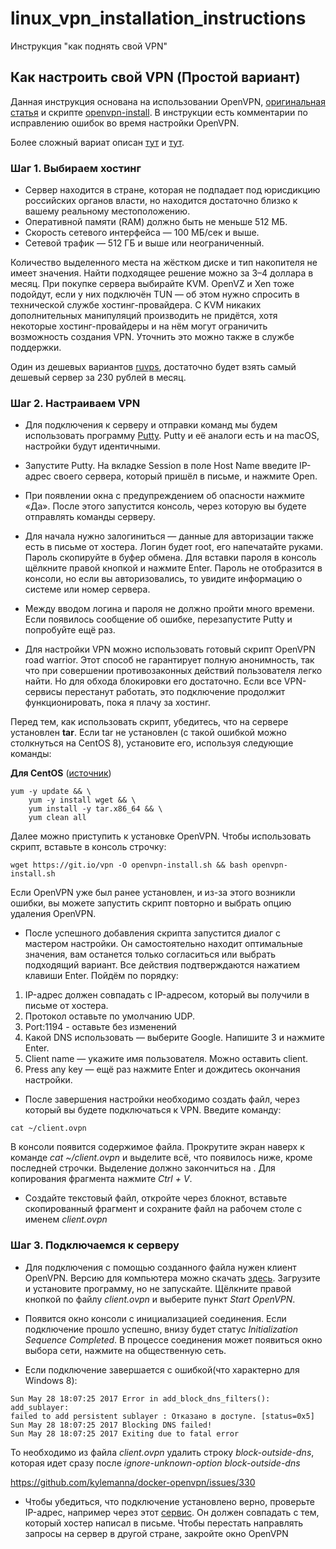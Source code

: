 # linux_vpn_installation_instructions
Инструкция "как поднять свой VPN"

## Как настроить свой VPN (Простой вариант)

Данная инструкция основана на использовании OpenVPN, [оригинальная статья](https://lifehacker.ru/kak-podnyat-vpn/) и скрипте [openvpn-install](https://github.com/Nyr/openvpn-install). В инструкции есть комментарии по исправлению ошибок во время настройки OpenVPN.

Более сложный вариат описан [тут](http://www.spy-soft.net/configuring-openvpn-stunnel/) и [тут](https://www.digitalocean.com/community/tutorials/how-to-set-up-and-configure-an-openvpn-server-on-centos-7).

### Шаг 1. Выбираем хостинг

* Сервер находится в стране, которая не подпадает под юрисдикцию российских органов власти, но находится достаточно близко к вашему реальному местоположению.
* Оперативной памяти (RAM) должно быть не меньше 512 МБ.
* Скорость сетевого интерфейса — 100 МБ/сек и выше.
* Сетевой трафик — 512 ГБ и выше или неограниченный.

Количество выделенного места на жёстком диске и тип накопителя не имеет значения. Найти подходящее решение можно за 3–4 доллара в месяц. При покупке сервера выбирайте KVM. OpenVZ и Xen тоже подойдут, если у них подключён TUN — об этом нужно спросить в технической службе хостинг-провайдера. С KVM никаких дополнительных манипуляций производить не придётся, хотя некоторые хостинг-провайдеры и на нём могут ограничить возможность создания VPN. Уточнить это можно также в службе поддержки.

Один из дешевых вариантов [ruvps](https://ruvps.net/?from=1778), достаточно будет взять самый дешевый сервер за 230 рублей в месяц.

### Шаг 2. Настраиваем VPN

* Для подключения к серверу и отправки команд мы будем использовать программу [Putty](https://www.chiark.greenend.org.uk/~sgtatham/putty/latest.html). Putty и её аналоги есть и на macOS, настройки будут идентичными.

* Запустите Putty. На вкладке Session в поле Host Name введите IP-адрес своего сервера, который пришёл в письме, и нажмите Open.

* При появлении окна с предупреждением об опасности нажмите «Да». После этого запустится консоль, через которую вы будете отправлять команды серверу. 

* Для начала нужно залогиниться — данные для авторизации также есть в письме от хостера. Логин будет root, его напечатайте руками. Пароль скопируйте в буфер обмена. Для вставки пароля в консоль щёлкните правой кнопкой и нажмите Enter. Пароль не отобразится в консоли, но если вы авторизовались, то увидите информацию о системе или номер сервера.

* Между вводом логина и пароля не должно пройти много времени. Если появилось сообщение об ошибке, перезапустите Putty и попробуйте ещё раз.

* Для настройки VPN можно использовать готовый скрипт OpenVPN road warrior. Этот способ не гарантирует полную анонимность, так что при совершении противозаконных действий пользователя легко найти. Но для обхода блокировки его достаточно. Если все VPN-сервисы перестанут работать, это подключение продолжит функционировать, пока я плачу за хостинг. 

Перед тем, как использовать скрипт, убедитесь, что на сервере установлен **tar**. Если tar не установлен (с такой ошибкой можно столкнуться на CentOS 8), установите его, используя следующие команды:

**Для CentOS** ([источник](https://stackoverflow.com/questions/27613153/tar-command-not-found-in-dockerfile))

```
yum -y update && \
    yum -y install wget && \
    yum install -y tar.x86_64 && \
    yum clean all
```

Далее можно приступить к установке OpenVPN. Чтобы использовать скрипт, вставьте в консоль строчку:

```
wget https://git.io/vpn -O openvpn-install.sh && bash openvpn-install.sh
```

Если OpenVPN уже был ранее установлен, и из-за этого возникли ошибки, вы можете запустить скрипт повторно и выбрать опцию удаления OpenVPN.

* После успешного добавления скрипта запустится диалог с мастером настройки. Он самостоятельно находит оптимальные значения, вам останется только согласиться или выбрать подходящий вариант. Все действия подтверждаются нажатием клавиши Enter. Пойдём по порядку:

1. IP-адрес должен совпадать с IP-адресом, который вы получили в письме от хостера.
2. Протокол оставьте по умолчанию UDP.
3. Port:1194 - оставьте без изменений
4. Какой DNS использовать — выберите Google. Напишите 3 и нажмите Enter.
5. Client name — укажите имя пользователя. Можно оставить client.
6. Press any key — ещё раз нажмите Enter и дождитесь окончания настройки.

* После завершения настройки необходимо создать файл, через который вы будете подключаться к VPN. Введите команду:

```
cat ~/client.ovpn
```

В консоли появится содержимое файла. Прокрутите экран наверх к команде *cat ~/client.ovpn* и выделите всё, что появилось ниже, кроме последней строчки. Выделение должно закончиться на *</tls-auth>*. Для копирования фрагмента нажмите *Ctrl + V*.

* Создайте текстовый файл, откройте через блокнот, вставьте скопированный фрагмент и сохраните файл на рабочем столе с именем *client.ovpn*

### Шаг 3. Подключаемся к серверу

* Для подключения с помощью созданного файла нужен клиент OpenVPN. Версию для компьютера можно скачать [здесь](https://openvpn.net/community-downloads/). Загрузите и установите программу, но не запускайте. Щёлкните правой кнопкой по файлу *client.ovpn* и выберите пункт *Start OpenVPN*.

* Появится окно консоли с инициализацией соединения. Если подключение прошло успешно, внизу будет статус *Initialization Sequence Completed*. В процессе соединения может появиться окно выбора сети, нажмите на общественную сеть.

* Если подключение завершается с ошибкой(что характерно для Windows 8):

```
Sun May 28 18:07:25 2017 Error in add_block_dns_filters(): add_sublayer:
failed to add persistent sublayer : Отказано в доступе. [status=0x5]
Sun May 28 18:07:25 2017 Blocking DNS failed!
Sun May 28 18:07:25 2017 Exiting due to fatal error
```

То необходимо из файла *client.ovpn* удалить строку *block-outside-dns*, которая идет сразу после *ignore-unknown-option block-outside-dns*

https://github.com/kylemanna/docker-openvpn/issues/330

* Чтобы убедиться, что подключение установлено верно, проверьте IP-адрес, например через этот [сервис](https://apihost.ru/ip). Он должен совпадать с тем, который хостер написал в письме. Чтобы перестать направлять запросы на сервер в другой стране, закройте окно OpenVPN





